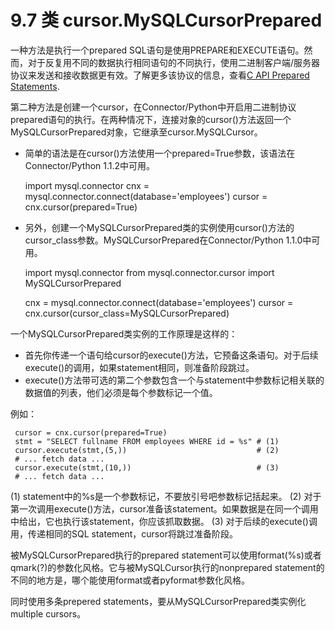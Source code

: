 ﻿9.7 类 cursor.MySQLCursorPrepared
===================================

一种方法是执行一个prepared SQL语句是使用PREPARE和EXECUTE语句。然而，对于反复用不同的数据执行相同语句的不同执行，使用二进制客户端/服务器协议来发送和接收数据更有效。了解更多该协议的信息，查看[C API Prepared Statements](http://dev.mysql.com/doc/refman/5.6/en/c-api-prepared-statements.html).

第二种方法是创建一个cursor，在Connector/Python中开启用二进制协议prepared语句的执行。在两种情况下，连接对象的cursor()方法返回一个MySQLCursorPrepared对象，它继承至cursor.MySQLCursor。

- 简单的语法是在cursor()方法使用一个prepared=True参数，该语法在Connector/Python 1.1.2中可用。

 	 import mysql.connector
	 cnx = mysql.connector.connect(database='employees')
	 cursor = cnx.cursor(prepared=True)

- 另外，创建一个MySQLCursorPrepared类的实例使用cursor()方法的cursor_class参数。MySQLCursorPrepared在Connector/Python 1.1.0中可用。

	 import mysql.connector	
	 from mysql.connector.cursor import MySQLCursorPrepared
		
	 cnx = mysql.connector.connect(database='employees')
	 cursor = cnx.cursor(cursor_class=MySQLCursorPrepared)

一个MySQLCursorPrepared类实例的工作原理是这样的：

- 首先你传递一个语句给cursor的execute()方法，它预备这条语句。对于后续execute()的调用，如果statement相同，则准备阶段跳过。
- execute()方法带可选的第二个参数包含一个与statement中参数标记相关联的数据值的列表，他们必须是每个参数标记一个值。

例如：

	 cursor = cnx.cursor(prepared=True)
	 stmt = "SELECT fullname FROM employees WHERE id = %s" # (1)
	 cursor.execute(stmt,(5,))                             # (2)
	 # ... fetch data ...
	 cursor.execute(stmt,(10,))                            # (3)
	 # ... fetch data ...

(1) statement中的%s是一个参数标记，不要放引号吧参数标记括起来。
(2) 对于第一次调用execute()方法，cursor准备该statement。如果数据是在同一个调用中给出，它也执行该statement，你应该抓取数据。
(3) 对于后续的execute()调用，传递相同的SQL statement，cursor将跳过准备阶段。

被MySQLCursorPrepared执行的prepared statement可以使用format(%s)或者qmark(?)的参数化风格。它与被MySQLCursor执行的nonprepared statement的不同的地方是，哪个能使用format或者pyformat参数化风格。

同时使用多条prepered statements，要从MySQLCursorPrepared类实例化multiple cursors。